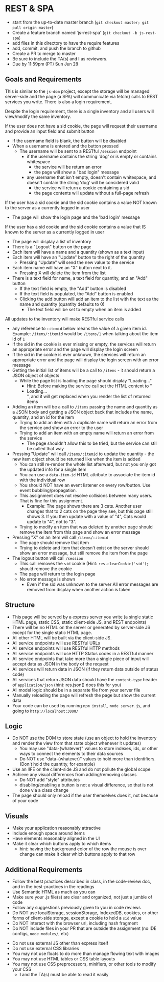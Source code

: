 # REST & SPA

* start from the up-to-date master branch (`git checkout master; git pull origin master`)
* Create a feature branch named 'js-rest-spa' (`git checkout -b js-rest-spa`)
* add files in this directory to have the require features
* add, commit, and push the branch to github
* Create a PR to merge to master
* Be sure to include the TA(s) and I as reviewers.  
* Due by 11:59pm (PT) Sun Jun 28 

## Goals and Requirements

This is similar to the `js-dom` project, except the storage will be managed server-side and the page (a SPA) will communicate via fetch() calls to REST services you write.  There is also a login requirement.

Despite the login requirement, there is a single inventory and all users will view/modify the same inventory.

If the user does not have a sid cookie, the page will request their username and provide an input field and submit button
- If the username field is blank, the button will be disabled
- When a username is entered and the button pressed
  - The username will be sent to a RESTful `/session` endpoint 
    - if the username contains the string 'dog' or is empty or contains whitespace
      - the service will be return an error
      - the page will show a "bad login" message
    - any username that isn't empty, doesn't contain whitespace, and doesn't contain the string 'dog' will be considered valid
      - the service will return a cookie containing a sid
      - the page contents will update without a full-page refresh

If the user has a sid cookie and the sid cookie contains a value NOT known to the server as a currently logged in user
  - The page will show the login page and the 'bad login' message

If the user has a sid cookie and the sid cookie contains a value that IS known to the server as a currently logged in user
- The page will display a list of inventory
- There is a "Logout" button on the page
- Each item will have a name and a quantity (shown as a text input)
- Each item will have an "Update" button to the right of the quantity
  - Pressing "Update" will send the new value to the service
- Each item name will have an "X" button next to it.
  - Pressing X will delete the item from the list
- There is a text field for name, a text field for quantity, and an "Add" button
  - If the text field is empty, the "Add" button is disabled
  - If the text field is populated, the "Add" button is enabled
  - Clicking the add button will add an item to the list with the text as the name and quantity (quantity defaults to 0)
    - The text field will be set to empty when an item is added

All updates to the inventory will make RESTful service calls
- any reference to `:itemid` below means the value of a given item id.  Example: `/items/:itemid` would be `/items/1` when talking about the item id of `1`
- If the sid in the cookie is ever missing or empty, the services will return an appropriate error and the page will display the login screen
- If the sid in the cookie is ever unknown, the services will return an appropriate error and the page will display the login screen with an error message
- Getting the initial list of items will be a call to `/items` - it should return a JSON object of objects
  - While the page list is loading the page should display "Loading..." 
    - Hint: Before making the service call set the HTML content to "<li>Loading...</li>", and it will get replaced when you render the list of returned items
- Adding an item will be a call to `/items` passing the name and quantity as a JSON body and getting a JSON object back that includes the name, quantity, and an id for the item
  - Trying to add an item with a duplicate name will return an error from the service and show an error to the user
  - Trying to add an item with an empty name will return an error from the service
    - The page shouldn't allow this to be tried, but the service can still be called that way
- Pressing "Update" will call `/items/:itemid` to update the quantity - the new item object should be returned like when the item is added
  - You can still re-render the whole list afterward, but not you only got the updated info for a single item
  - You can use a `data-item-id` HTML attribute to associate the item id with the individual row
  - You should NOT have an event listener on every row/button.  Use event bubbling/propagation.
  - This assignment does not resolve collisions between many users.  That is fine for this assignment.
    - Example: The page shows there are 3 cats.  Another user changes that to 2 cats on the page they see, but this page still shows 3.  If you then update with a value of "4", Cats would update to "4", not to "3".
  - Trying to modify an item that was deleted by another page should remove the item from this page and show an error message
- Pressing "X" on an item will call `/items/:itemid`
  - The page should remove that item 
  - Trying to delete and item that doesn't exist on the server should show an error message, but still remove the item from the page
- The logout button will call `/session`
  - This call removes the `sid` cookie (Hint: `res.clearCookie('sid');` should remove the cookie
  - The page will return to the login page
  - No error message is shown
    - Even if the sid was unknown to the server
All error messages are removed from display when another action is taken

## Structure
- This page will be served by a express server you write (a single static HTML page, static CSS, static client-side JS, and REST endpoints)
- There will be no HTML on the server or generated by server-side JS except for the single static HTML page.  
- All other HTML will be built via the client-side JS.
- All service endpoints will use RESTful URLs
- All service endpoints will use RESTful HTTP methods
- All service endpoints will use HTTP Status codes in a RESTful manner
- All service endpoints that take more than a single piece of input will accept data as JSON in the body of the request
- All services will return data in JSON (if they return data outside of status code)
- All services that return JSON data should have the `content-type` header of `application/json` (hint: res.json() does this for you)
- All model logic should be in a separate file from your server file
- Manually reloading the page will refresh the page but show the current data
- Your code can be used by running `npm install`, `node server.js`, and going to `http://localhost:3000/`

## Logic
- Do NOT use the DOM to store state (use an object to hold the inventory and render the view from that state object whenever it updates)
  - You may use "data-(whatever)" values to store indexes, ids, or other ways to connect the elements to their data sources
  - Do NOT use "data-(whatever)" values to hold more than identifiers.  (Don't hold the quantity, for example)
- Use an IIFE on the client-side JS and do not pollute the global scope
- Achieve any visual differences from adding/removing classes
  - Do NOT add "style" attributes
  - disabling/enabling a button is not a visual difference, so that is not done via a class change
- The page should only reload if the user themselves does it, not because of your code

## Visuals
- Make your application reasonably attractive
- Include enough space around items
- Have elements reasonably aligned in the UI
- Make it clear which buttons apply to which items
  - hint: having the background color of the row the mouse is over change can make it clear which buttons apply to that row

## Additional Requirements
- Follow the best practices described in class, in the code-review doc, and in the best-practices in the readings
- Use Semantic HTML as much as you can
- Make sure your .js file(s) are clear and organized, not just a jumble of code
- Follow any suggestions previously given to you in code reviews
- Do NOT use localStorage, sessionStorage, IndexedDB, cookies, or other forms of client-side storage, except a cookie to hold a `sid` value
- Do NOT interact with the browser url, including hash fragment
- Do NOT include files in your PR that are outside the assignment (no IDE configs, `node_modules/`, etc)
* Do not use external JS other than express itself
* Do not use external CSS libraries
* You may not use floats to do more than manage flowing text with images
* You may not use HTML tables or CSS table layouts
* You may not use CSS preprocessors, minifiers, or other tools to modify your CSS
  * I and the TA(s) must be able to read it easily

